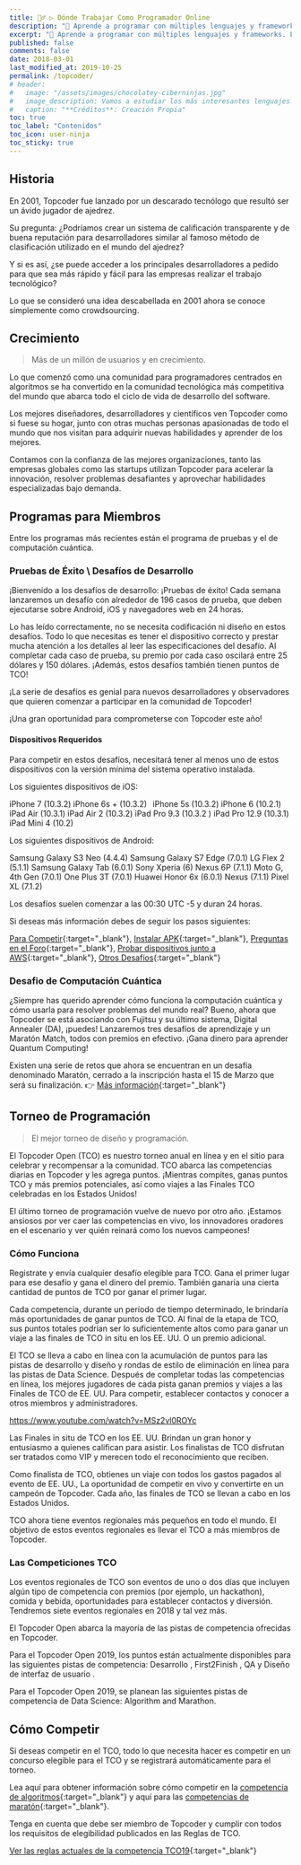 ```yaml
---
title: 👷‍♂️ ▷ Dónde Trabajar Como Programador Online
description: "📌 Aprende a programar con múltiples lenguajes y frameworks. Los mejores libros PDF y ebook en nuestro catálogo e incluso gratis 😜."
excerpt: "📌 Aprende a programar con múltiples lenguajes y frameworks. Los mejores libros PDF y ebooks en nuestro catálogo e incluso gratis 😜."
published: false
comments: false
date: 2018-03-01
last_modified_at: 2019-10-25
permalink: /topcoder/
# header:
#   image: "/assets/images/chocolatey-ciberninjas.jpg"
#   image_description: Vamos a estudiar los más interesantes lenguajes de programación y frameworks de 2019
#   caption: "**Créditos**: Creación Propia"
toc: true
toc_label: "Contenidos"
toc_icon: user-ninja
toc_sticky: true
---
```


## Historia

En 2001, Topcoder fue lanzado por un descarado tecnólogo que resultó ser un ávido jugador de ajedrez.

Su pregunta: ¿Podríamos crear un sistema de calificación transparente y de buena reputación para desarrolladores similar al famoso método de clasificación utilizado en el mundo del ajedrez?

Y si es así, ¿se puede acceder a los principales desarrolladores a pedido para que sea más rápido y fácil para las empresas realizar el trabajo tecnológico?

Lo que se consideró una idea descabellada en 2001 ahora se conoce simplemente como crowdsourcing.

## Crecimiento

> Más de un millón de usuarios y en crecimiento.

Lo que comenzó como una comunidad para programadores centrados en algoritmos se ha convertido en la comunidad tecnológica más competitiva del mundo que abarca todo el ciclo de vida de desarrollo del software.

Los mejores diseñadores, desarrolladores y científicos ven Topcoder como si fuese su hogar, junto con otras muchas personas apasionadas de todo el mundo que nos visitan para adquirir nuevas habilidades y aprender de los mejores.

Contamos con la confianza de las mejores organizaciones, tanto las empresas globales como las startups utilizan Topcoder para acelerar la innovación, resolver problemas desafiantes y aprovechar habilidades especializadas bajo demanda.

## Programas para Miembros

Entre los programas más recientes están el programa de pruebas y el de computación cuántica.

### Pruebas de Éxito \ Desafíos de Desarrollo

¡Bienvenido a los desafíos de desarrollo: ¡Pruebas de éxito! Cada semana lanzaremos un desafío con alrededor de 196 casos de prueba, que deben ejecutarse sobre Android, iOS y navegadores web en 24 horas.

Lo has leído correctamente, no se necesita codificación ni diseño en estos desafíos. Todo lo que necesitas es tener el dispositivo correcto y prestar mucha atención a los detalles al leer las especificaciones del desafío. Al completar cada caso de prueba, su premio por cada caso oscilará entre 25 dólares y 150 dólares. ¡Además, estos desafíos también tienen puntos de TCO!

¡La serie de desafíos es genial para nuevos desarrolladores y observadores que quieren comenzar a participar en la comunidad de Topcoder!

¡Una gran oportunidad para comprometerse con Topcoder este año!
<!-- https://www.topcoder.com/lp/test-for-success -->

#### Dispositivos Requeridos

Para competir en estos desafíos, necesitará tener al menos uno de estos dispositivos con la versión mínima del sistema operativo instalada.

Los siguientes dispositivos de iOS:

iPhone 7 (10.3.2)
iPhone 6s + (10.3.2)  
iPhone 5s (10.3.2)
iPhone 6 (10.2.1)
iPad Air (10.3.1)
iPad Air 2 (10.3.2)
iPad Pro 9.3 (10.3.2 )
iPad Pro 12.9 (10.3.1)
iPad Mini 4 (10.2)

Los siguientes dispositivos de Android:

Samsung Galaxy S3 Neo (4.4.4)
Samsung Galaxy S7 Edge (7.0.1)
LG Flex 2 (5.1.1)
Samsung Galaxy Tab (6.0.1)
Sony Xperia (6)
Nexus 6P (7.1.1)
Moto G, 4th Gen (7.0.1)
One Plus 3T (7.0.1)
Huawei Honor 6x (6.0.1)
Nexus (7.1.1)
Pixel XL (7.1.2)

Los desafíos suelen comenzar a las 00:30 UTC -5 y duran 24 horas.

Si deseas más información debes de seguir los pasos siguientes:

[Para Competir](https://topcoder.com/lp/test-for-success/how-to-compete){:target="_blank"}, [Instalar APK](https://assets.ctfassets.net/b5f1djy59z3a/3uAT8oZSG46YwUIoIO00O2/01af4f8525ef6f910da7ee62875a14e6/How_To_Install_APK_Tutorial.pdf){:target="_blank"},  [Preguntas en el Foro](https://apps.topcoder.com/forums/?module=Thread&threadID=929523){:target="_blank"},  [Probar dispositivos junto a AWS](https://www.topcoder.com/blog/how-to-test-ios-android-apps-on-aws-device-farm-part-i/){:target="_blank"}, [Otros Desafíos](https://www.topcoder.com/challenges){:target="_blank"}

### Desafio de Computación Cuántica
<!-- https://www.topcoder.com/lp/digitalannealer -->

¿Siempre has querido aprender cómo funciona la computación cuántica y cómo usarla para resolver problemas del mundo real? Bueno, ahora que Topcoder se está asociando con Fujitsu y su último sistema, Digital Annealer (DA), ¡puedes! Lanzaremos tres desafíos de aprendizaje y un Maratón Match, todos con premios en efectivo. ¡Gana dinero para aprender Quantum Computing!

Existen una serie de retos que ahora se encuentran en un desafía denominado Maratón, cerrado a la inscripción hasta el 15 de Marzo que será su finalización. 👉 [Más información](https://www.topcoder.com/lp/digitalannealer){:target="_blank"}

## Torneo de Programación

> El mejor torneo de diseño y programación.

El Topcoder Open (TCO) es nuestro torneo anual en línea y en el sitio para celebrar y recompensar a la comunidad. TCO abarca las competencias diarias en Topcoder y les agrega puntos. ¡Mientras compites, ganas puntos TCO y más premios potenciales, así como viajes a las Finales TCO celebradas en los Estados Unidos!

El último torneo de programación vuelve de nuevo por otro año. ¡Estamos ansiosos por ver caer las competencias en vivo, los innovadores oradores en el escenario y ver quién reinará como los nuevos campeones!

### Cómo Funciona

Registrate y envía cualquier desafío elegible para TCO. Gana el primer lugar para ese desafío y gana el dinero del premio. También ganaría una cierta cantidad de puntos de TCO por ganar el primer lugar.

Cada competencia, durante un período de tiempo determinado, le brindaría más oportunidades de ganar puntos de TCO. Al final de la etapa de TCO, sus puntos totales podrían ser lo suficientemente altos como para ganar un viaje a las finales de TCO in situ en los EE. UU. O un premio adicional.

El TCO se lleva a cabo en línea con la acumulación de puntos para las pistas de desarrollo y diseño y rondas de estilo de eliminación en línea para las pistas de Data Science. Después de completar todas las competencias en línea, los mejores jugadores de cada pista ganan premios y viajes a las Finales de TCO de EE. UU. Para competir, establecer contactos y conocer a otros miembros y administradores.

https://www.youtube.com/watch?v=MSz2vl0ROYc

Las Finales in situ de TCO en los EE. UU. Brindan un gran honor y entusiasmo a quienes califican para asistir. Los finalistas de TCO disfrutan ser tratados como VIP y merecen todo el reconocimiento que reciben.

Como finalista de TCO, obtienes un viaje con todos los gastos pagados al evento de EE. UU., La oportunidad de competir en vivo y convertirte en un campeón de Topcoder. Cada año, las finales de TCO se llevan a cabo en los Estados Unidos.

TCO ahora tiene eventos regionales más pequeños en todo el mundo. El objetivo de estos eventos regionales es llevar el TCO a más miembros de Topcoder.

### Las Competiciones TCO

Los eventos regionales de TCO son eventos de uno o dos días que incluyen algún tipo de competencia con premios (por ejemplo, un hackathon), comida y bebida, oportunidades para establecer contactos y diversión. Tendremos siete eventos regionales en 2018 y tal vez más.

El Topcoder Open abarca la mayoría de las pistas de competencia ofrecidas en Topcoder.

Para el Topcoder Open 2019, los puntos están actualmente disponibles para las siguientes pistas de competencia: Desarrollo , First2Finish , QA y Diseño de interfaz de usuario .

Para el Topcoder Open 2019, se planean las siguientes pistas de competencia de Data Science: Algorithm and Marathon.

## Cómo Competir

Si deseas competir en el TCO, todo lo que necesita hacer es competir en un concurso elegible para el TCO y se registrará automáticamente para el torneo.

Lea aquí para obtener información sobre cómo competir en la [competencia de algoritmos](https://tco19.topcoder.com/algorithm){:target="_blank"} y aquí para las [competencias de maratón](https://tco19.topcoder.com/marathon){:target="_blank"}.

Tenga en cuenta que debe ser miembro de Topcoder y cumplir con todos los requisitos de elegibilidad publicados en las Reglas de TCO.

[Ver las reglas actuales de la competencia TCO19](https://tco19.topcoder.com/competition-rules "Reglamentación de Participación dentro de los Concursos de TopCoder"){:target="_blank"}